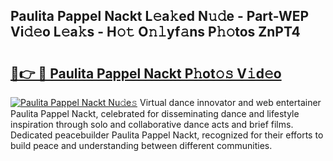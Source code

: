 ## Paulita Pappel Nackt L𝚎a𝚔ed N𝚞𝚍e - Part-WEP Vi𝚍𝚎o L𝚎a𝚔s - H𝚘𝚝 O𝚗𝚕yf𝚊ns P𝚑𝚘tos ZnPT4

# <h2><a href="http://kfdtgbc.oniu.top/?m=Paulita+Pappel+Nackt">🔗👉 🔴 Paulita Pappel Nackt P𝚑ot𝚘𝚜 V𝚒d𝚎o</a></h2>

[![Paulita Pappel Nackt Nu𝚍e𝚜](https://i.imgur.com/0qMVB7G.gif)](http://kfdtgbc.oniu.top/?m=Paulita+Pappel+Nackt)
Virtual dance innovator and web entertainer Paulita Pappel Nackt, celebrated for disseminating dance and lifestyle inspiration through solo and collaborative dance acts and brief films. Dedicated peacebuilder Paulita Pappel Nackt, recognized for their efforts to build peace and understanding between different communities.  

